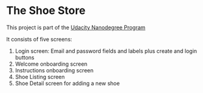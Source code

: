 # The Shoe Store

This project is part of the <a href="https://www.udacity.com/course/android-kotlin-developer-nanodegree--nd940">Udacity Nanodegree Program</a>

It consists of five screens:
1. Login screen: Email and password fields and labels plus create and login buttons
2. Welcome onboarding screen
3. Instructions onboarding screen
4. Shoe Listing screen
5. Shoe Detail screen for adding a new shoe
